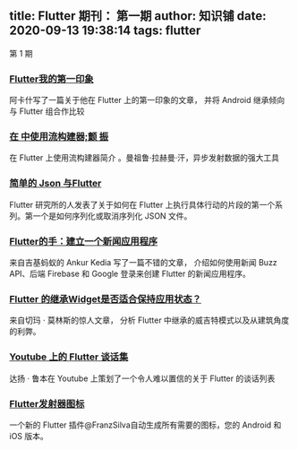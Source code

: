 
title: Flutter 期刊： 第一期
author: 知识铺
date: 2020-09-13 19:38:14
tags: flutter
---
  第 1 期

### [Flutter我的第一印象](https://zshipu.com/t?url=https://blog.usejournal.com/flutter-ing-my-first-impressions-3b4aee6d363c)

阿卡什写了一篇关于他在 Flutter 上的第一印象的文章， 并将 Android 继承倾向与 Flutter 组合作比较

### [在 中使用流构建器;颤 振](https://zshipu.com/t?url=https://medium.com/@sidky/using-streambuilder-in-flutter-dcc2d89c2eae)

在 Flutter 上使用流构建器简介 。曼祖鲁·拉赫曼·汗，异步发射数据的强大工具

### [简单的 Json 与Flutter](https://zshipu.com/t?url=https://flutter.institute/simple-json-with-flutter/)

Flutter 研究所的人发表了关于如何在 Flutter 上执行具体行动的片段的第一个系列。第一个是如何序列化或取消序列化 JSON 文件。

### [Flutter的手：建立一个新闻应用程序](https://zshipu.com/t?url=https://blog.geekyants.com/flutter-hands-on-building-a-news-app-fe233027185f)

来自吉基蚂蚁的 Ankur Kedia 写了一篇不错的文章， 介绍如何使用新闻 Buzz API、后端 Firebase 和 Google 登录来创建 Flutter 的新闻应用程序。

### [Flutter 的继承Widget是否适合保持应用状态？](https://zshipu.com/t?url=https://medium.com/@chemamolins/is-flutters-inheritedwidget-a-good-fit-to-hold-app-state-2ec5b33d023e)

来自切玛 · 莫林斯的惊人文章， 分析 Flutter 中继承的威吉特模式以及从建筑角度的利弊。

### [Youtube 上的 Flutter 谈话集](https://zshipu.com/t?url=https://www.youtube.com/playlist?list=PL2F9wFnfMLb1ET-Pv50XL-2t2YrQDNapE)

达扬 · 鲁本在 Youtube 上策划了一个令人难以置信的关于 Flutter 的谈话列表

### [Flutter发射器图标](https://zshipu.com/t?url=https://github.com/franzsilva/flutter_launcher_icons)

一个新的 Flutter 插件@FranzSilva自动生成所有需要的图标，您的 Android 和 iOS 版本。
